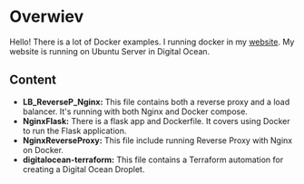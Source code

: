 # Overwiev
 Hello! There is a lot of Docker examples. I running docker in my [website](http://ruchan.me).
 My website is running on Ubuntu Server in Digital Ocean.
 
 ## Content
- **LB_ReverseP_Nginx:** This file contains both a reverse proxy and a load balancer. It's running with both Nginx and Docker compose.
- **NginxFlask:** There is a flask app and Dockerfile. It covers using Docker to run the Flask application.
- **NginxReverseProxy:** This file include running Reverse Proxy with Nginx on Docker.
- **digitalocean-terraform:** This file contains a Terraform automation for creating a Digital Ocean Droplet.
